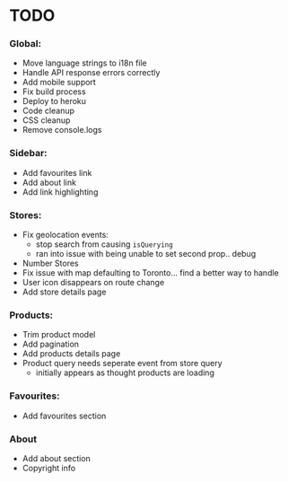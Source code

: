 # TODO

### Global:
- Move language strings to i18n file
- Handle API response errors correctly
- Add mobile support
- Fix build process
- Deploy to heroku
- Code cleanup
- CSS cleanup
- Remove console.logs

### Sidebar:
- Add favourites link
- Add about link
- Add link highlighting

### Stores:
- Fix geolocation events:
  - stop search from causing `isQuerying`
  - ran into issue with being unable to set second prop.. debug
- Number Stores
- Fix issue with map defaulting to Toronto... find a better way to handle
- User icon disappears on route change
- Add store details page

### Products:
- Trim product model
- Add pagination
- Add products details page
- Product query needs seperate event from store query
  - initially appears as thought products are loading

### Favourites:
- Add favourites section

### About
- Add about section
- Copyright info
